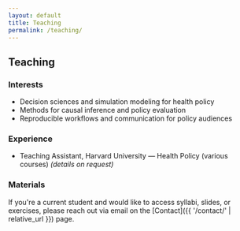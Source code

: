 ```yaml
---
layout: default
title: Teaching
permalink: /teaching/
---
```


## Teaching

### Interests
- Decision sciences and simulation modeling for health policy
- Methods for causal inference and policy evaluation
- Reproducible workflows and communication for policy audiences

### Experience
- Teaching Assistant, Harvard University — Health Policy (various courses) *(details on request)*

### Materials
If you're a current student and would like to access syllabi, slides, or exercises, please reach out via email on the [Contact]({{ '/contact/' | relative_url }}) page.